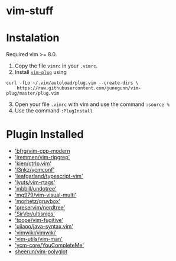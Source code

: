 # vim-stuff

# Instalation

Required vim >= 8.0.

1. Copy the file `vimrc` in your `.vimrc`.
2. Install [`vim-plug`](https://github.com/junegunn/vim-plug) using 
   
```
curl -fLo ~/.vim/autoload/plug.vim --create-dirs \
    https://raw.githubusercontent.com/junegunn/vim-plug/master/plug.vim
```

3. Open your file `.vimrc` with vim and use the command `:source %`
4. Use the command `:PlugInstall`

# Plugin Installed 

* ['bfrg/vim-cpp-modern](bfrg/vim-cpp-modern)
* ['jremmen/vim-ripgrep'](https://github.com/jremmen/vim-ripgrep)
* ['kien/ctrlp.vim'](https://github.com/kien/ctrlp.vim)
* ['l3nkz/ycmconf'](https://github.com/l3nkz/ycmconf)
* ['leafgarland/typescript-vim'](https://github.com/leafgarland/typescript-vim)
* ['lyuts/vim-rtags'](https://github.com/lyuts/vim-rtags)
* ['mbbill/undotree'](https://github.com/mbbill/undotree)
* ['mg979/vim-visual-multi'](https://github.com/mg979/vim-visual-multi)
* ['morhetz/gruvbox'](https://github.com/mg979/vim-visual-multi)
* ['preservim/nerdtree'](https://github.com/preservim/nerdtree)
* ['SirVer/ultisnips'](https://github.com/SirVer/ultisnips)
* ['tpope/vim-fugitive'](https://github.com/tpope/vim-fugitive)
* ['uiiaoo/java-syntax.vim'](https://github.com/uiiaoo/java-syntax.vim)
* ['vimwiki/vimwiki'](https://github.com/vimwiki/vimwiki)
* ['vim-utils/vim-man'](https://github.com/vim-utils/vim-man)
* ['ycm-core/YouCompleteMe'](https://github.com/ycm-core/YouCompleteMe)
* [sheerun/vim-polyglot](https://github.com/sheerun/vim-polyglot)


